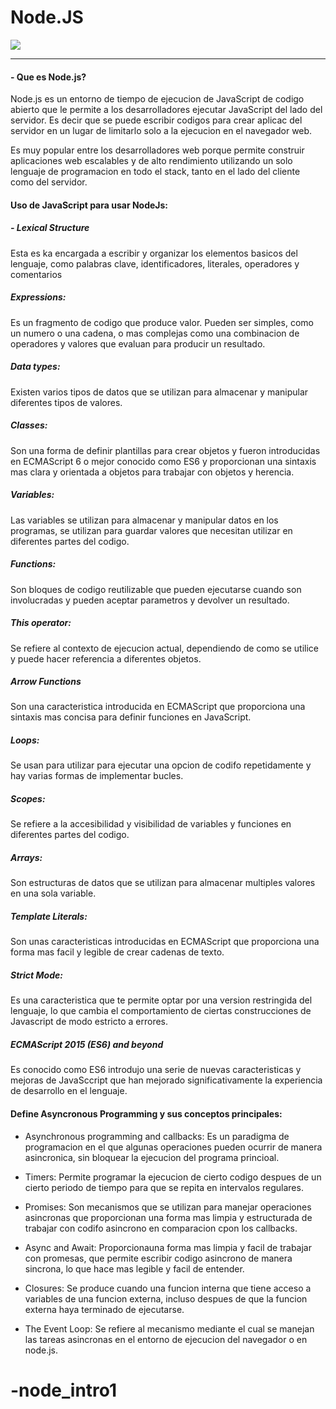 

# Node.JS

![](C:\Users\Holgu\OneDrive\Escritorio\image.png)


------------


#### - Que es Node.js?

Node.js  es un entorno de tiempo de ejecucion de JavaScript de codigo abierto que le permite a los desarrolladores ejecutar JavaScript  del lado del servidor. Es decir que se puede  escribir codigos para crear aplicac del servidor en un lugar de limitarlo solo a la ejecucion en el navegador web.

Es muy popular entre los desarrolladores web porque permite construir aplicaciones web escalables y de alto rendimiento utilizando un solo lenguaje de programacion en todo el stack, tanto en el lado del cliente como del servidor. 

#### Uso de JavaScript para usar NodeJs: 

##### - Lexical Structure
Esta es ka encargada a escribir y organizar los elementos basicos del lenguaje, como palabras clave, identificadores, literales, operadores y comentarios  

##### Expressions:
Es un fragmento de codigo que produce valor. Pueden ser simples, como un numero o una cadena, o mas complejas como una combinacion de operadores y valores que evaluan para producir un resultado.

##### Data types:
Existen varios tipos de datos que se utilizan para almacenar y manipular diferentes tipos de valores.

##### Classes:
Son una forma de definir plantillas para crear objetos y fueron introducidas en ECMAScript 6 o mejor conocido como ES6 y proporcionan una sintaxis mas clara y orientada a objetos para trabajar con objetos y herencia. 

##### Variables:
Las variables se utilizan para almacenar y manipular datos en los programas, se utilizan para guardar valores que necesitan utilizar en diferentes partes del codigo. 

##### Functions:
Son bloques de codigo reutilizable que pueden ejecutarse cuando son involucradas y pueden aceptar parametros y devolver un resultado. 

##### This operator:
Se refiere al contexto de ejecucion actual, dependiendo de como se utilice y puede hacer referencia a diferentes objetos. 

##### Arrow Functions
Son una caracteristica introducida en ECMAScript que proporciona una sintaxis mas concisa para definir funciones en JavaScript. 

##### Loops:
Se usan para utilizar para ejecutar una opcion de codifo repetidamente y hay varias formas de implementar bucles. 

##### Scopes:
Se refiere a la accesibilidad y visibilidad de variables y funciones en diferentes partes del codigo.

##### Arrays:
Son estructuras de datos que se utilizan para almacenar multiples valores en una sola variable.

##### Template Literals:
Son unas caracteristicas introducidas en ECMAScript que proporciona una forma mas facil y legible de crear cadenas de texto.

##### Strict Mode:
Es una caracteristica que te permite optar por una version restringida del lenguaje, lo que cambia el comportamiento de ciertas construcciones de Javascript de modo estricto a errores. 

##### ECMAScript 2015 (ES6) and beyond
Es conocido como ES6 introdujo una serie de nuevas caracteristicas y mejoras de JavaSccript que han mejorado significativamente la experiencia de desarrollo en el lenguaje.

#### Define Asyncronous Programming y sus conceptos principales:

- Asynchronous programming and callbacks: Es un paradigma de programacion en el que algunas operaciones pueden ocurrir de manera asincronica, sin bloquear la ejecucion del programa princioal.

- Timers:   Permite programar la ejecucion de cierto codigo despues de un cierto periodo de tiempo para que se repita en intervalos regulares.

- Promises:  Son mecanismos que se utilizan para manejar operaciones asincronas que proporcionan una forma mas limpia y estructurada de trabajar con codifo asincrono en comparacion cpon los callbacks. 

- Async and Await: Proporcionauna forma mas limpia y facil de trabajar con promesas, que permite escribir codigo asincrono de manera sincrona, lo que hace mas legible y facil de entender. 

- Closures: Se produce cuando una funcion interna que tiene acceso a variables de una funcion externa, incluso despues de que la funcion externa haya terminado de ejecutarse.

- The Event Loop: Se refiere al mecanismo mediante el cual se manejan las tareas asincronas en el entorno de ejecucion del navegador  o en node.js.






# -node_intro1
